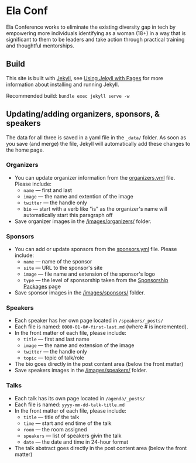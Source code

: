 # Ela Conf

Ela Conference works to eliminate the existing diversity gap in tech by empowering more individuals identifying as a woman (18+) in a way that is significant to them to be leaders and take action through practical training and thoughtful mentorships.

## Build

This site is built with [Jekyll](http://jekyllrb.com/), see [Using Jekyll with Pages](https://help.github.com/articles/using-jekyll-with-pages/) for more information about installing and running Jekyll.

Recommended build: `bundle exec jekyll serve -w`

## Updating/adding organizers, sponsors, & speakers

The data for all three is saved in a yaml file in the `_data/` folder. As soon as you save (and merge) the file, Jekyll will automatically add these changes to the home page.

### Organizers

* You can update organizer information from the [organizers.yml](https://github.com/elaconf/elaconf.github.io/blob/master/_data/organizers.yml) file. Please include:
  - `name` &mdash; first and last
  - `image` &mdash; the name and extention of the image
  - `twitter` &mdash; the handle only
  - `bio` &mdash; start with a verb like "is" as the organizer's name will automatically start this paragraph off
* Save organizer images in the [/images/organizers/](https://github.com/elaconf/elaconf.github.io/tree/master/images/organizers) folder.


### Sponsors

* You can add or update sponsors from the [sponsors.yml](https://github.com/elaconf/elaconf.github.io/blob/master/_data/sponsors.yml) file. Please include:
  - `name` &mdash; name of the sponsor
  - `site` &mdash; URL to the sponsor's site
  - `image` &mdash; file name and extension of the sponsor's logo
  - `type` &mdash; the level of sponsorship taken from the [Sponsorship Packages](http://elaconf.com/sponsorship-packages/) page
* Save sponsor images in the [/images/sponsors/](https://github.com/elaconf/elaconf.github.io/tree/master/images/sponsors) folder.

### Speakers

* Each speaker has her own page located in `/speakers/_posts/`
* Each file is named: `0000-01-0#-first-last.md` (where # is incremented).
* In the front matter of each file, please include:
  - `title` &mdash; first and last name
  - `image` &mdash; the name and extension of the image
  - `twitter` &mdash; the handle only
  - `topic` &mdash; topic of talk/role
* The bio goes directly in the post content area (below the front matter)
* Save speakers images in the [/images/speakers/](https://github.com/elaconf/elaconf.github.io/tree/master/images/speakers) folder.


### Talks

* Each talk has its own page located in `/agenda/_posts/`
* Each file is named: `yyyy-mm-dd-talk-title.md` 
* In the front matter of each file, please include:
  - `title` &mdash; title of the talk
  - `time` &mdash; start and end time of the talk
  - `room` &mdash; the room assigned
  - `speakers` &mdash; list of speakers givin the talk
  - `date` &mdash; the date and time in 24-hour format
* The talk abstract goes directly in the post content area (below the front matter)
